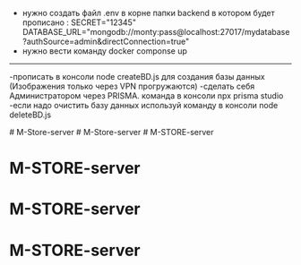  
 - нужно создать файл .env в корне папки backend в котором будет прописано :
SECRET="12345"
DATABASE_URL="mongodb://monty:pass@localhost:27017/mydatabase?authSource=admin&directConnection=true"
- нужно вести команду docker componse up

-----------------------------------------------------------------------------------------------------

-прописать в консоли node createBD.js для создания базы данных (Изображения только через VPN прогружаются)
-сделать себя Администратором через PRISMA. команда в консоли  npx prisma studio 
-если надо очистить базу данных используй команду в консоли node deleteBD.js

#   M - S t o r e - s e r v e r 
 
 #   M - S t o r e - s e r v e r 
 
 # M-STORE-server
# M-STORE-server
# M-STORE-server
# M-STORE-server

